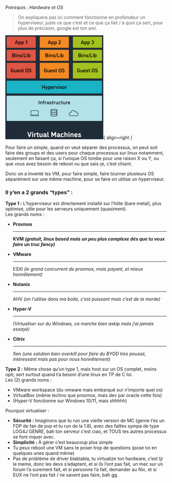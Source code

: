 *Prérequis : Hardware et OS*

> On expliquera pas ici comment fonctionne en profondeur un hyperviseur, juste ce que c’est et ce que ça fait / à quoi ça sert, pour plus de précision, google est ton ami.

![virtualisation](../../../img/systeme/virtualisation.png){ align=right }

Pour faire un simple, quand on veut séparer des processus, on peut soit faire des groups et des users pour chaque processus sur linux notamment, seulement en faisant ça, si l’unique OS tombe pour une raison X ou Y, ou que vous avez besoin de reboot ou que sais-je, c’est chiant.

Donc on a inventé les VM, pour faire simple, faire tourner plusieurs OS séparément sur une même machine, pour se faire on utilise un hyperviseur. 

### Il y’en a 2 grands “types” :  
__Type 1 :__ L’hyperviseur est directement installé sur l’hôte (bare metal), plus optimisé, utile pour les serveurs uniquement (quasiment).  
Les grands noms : 

<div class="grid cards" markdown>

-   **Proxmox**

    ---

    **KVM *(gratuit, linux based mais un peu plus complexe dés que tu 
veux faire un truc fancy)***

-   **VMware**

    ---

    ESXI *(le grand concurrent  de proxmox, mais payant, et mieux 	
honnêtement)*

-   **Nutanix**

    ---

    AHV *(on l’utilise dans ma boite, c’est puissant mais c’est de la merde)*

-   **Hyper-V**

    ---

    *(Virtualiser sur du Windows, ca marche bien askip mais j’ai  jamais essayé)*

-   **Citrix**

    ---

    Xen *(une solution bien overkill pour faire du BYOD très poussé, 
intéressant mais pas pour nous honnêtement)*

</div>


__Type 2 :__ Même chose qu’un type 1, mais host sur un OS complet, moins opti, sert surtout quand t’a besoin d’une linux en TP de C lol.  
Les (2) grands noms :  

* VMware workspace (du vmware mais embarqué sur n’importe quel os)
* VirtualBox (même techno que proxmox, mais dev  par oracle cette fois)
* (Hyper-V fonctionne sur Windows 10/11, mais shhhhh)

Pourquoi virtualiser : 

* __Sécurité :__ Imaginons que tu run une vieille version de MC (genre t’es un FDP de fan de pvp et tu run de la 1.8), avec des failles sympa de type LOG4J GENRE, bah ton serveur c’est ciao, et TOUS tes autres processus se font niquer avec.
* __Simplicité :__ À gérer c’est beaucoup plus simple
* Tu peux reboot une VM sans te poser trop de questions (pose toi en quelques unes quand même)
* Pas de problème de driver blablabla, tu virtualize ton hardware, c’est tjr le meme, donc les devs s’adaptent, et si ils l’ont pas fait, un mec sur un forum l’a surement fait, et si personne l’a fait, demander au Nix, et si EUX ne l’ont pas fait / ne savent pas faire, bah gg.